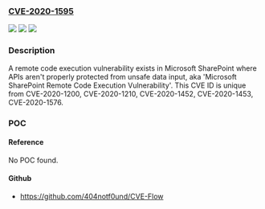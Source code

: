 ### [CVE-2020-1595](https://cve.mitre.org/cgi-bin/cvename.cgi?name=CVE-2020-1595)
![](https://img.shields.io/static/v1?label=Product&message=Microsoft%20SharePoint%20Foundation&color=blue)
![](https://img.shields.io/static/v1?label=Version&message=n%2Fa&color=blue)
![](https://img.shields.io/static/v1?label=Vulnerability&message=Remote%20Code%20Execution&color=brighgreen)

### Description

A remote code execution vulnerability exists in Microsoft SharePoint where APIs aren't properly protected from unsafe data input, aka 'Microsoft SharePoint Remote Code Execution Vulnerability'. This CVE ID is unique from CVE-2020-1200, CVE-2020-1210, CVE-2020-1452, CVE-2020-1453, CVE-2020-1576.

### POC

#### Reference
No POC found.

#### Github
- https://github.com/404notf0und/CVE-Flow

